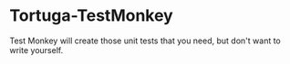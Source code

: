 # Tortuga-TestMonkey
Test Monkey will create those unit tests that you need, but don't want to write yourself.

